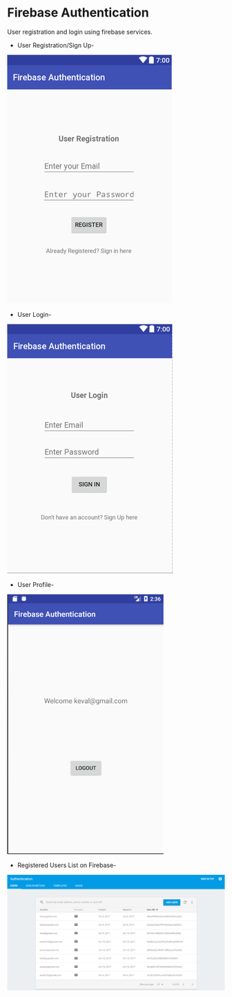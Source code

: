 # Firebase Authentication
User registration and login using firebase services.


* User Registration/Sign Up-

![](images/UserRegistration.PNG)


* User Login-

![](images/UserLogin.PNG)


* User Profile-

![](images/UserProfile.PNG)


* Registered Users List on Firebase-

![](images/Authentication.PNG)
